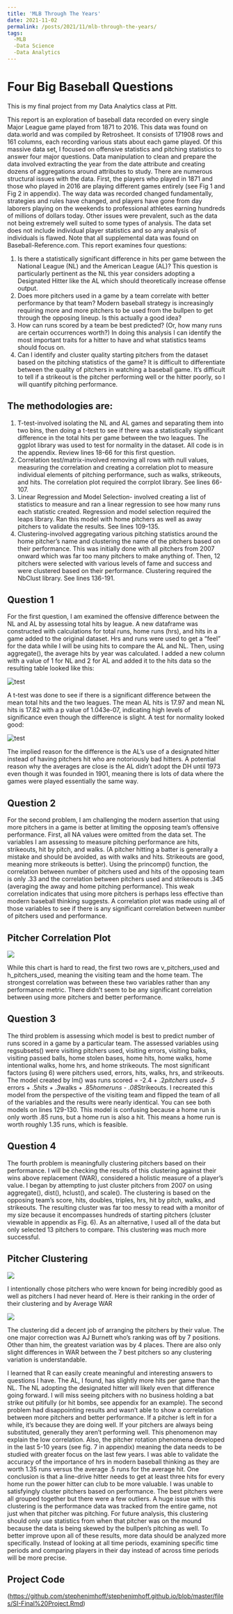 ```yaml
---
title: 'MLB Through The Years'
date: 2021-11-02
permalink: /posts/2021/11/mlb-through-the-years/
tags:
  -MLB
  -Data Science
  -Data Analytics
---
```


Four Big Baseball Questions
==========
This is my final project from my Data Analytics class at Pitt. 

This report is an exploration of baseball data recorded on every single Major League game played from 1871 to 2016. This data was found on data.world and was compiled by Retrosheet. It consists of 171908 rows and 161 columns, each recording various stats about each game played. Of this massive data set, I focused on offensive statistics and pitching statistics to answer four major questions. Data manipulation to clean and prepare the data involved extracting the year from the date attribute and creating dozens of aggregations around attributes to study. There are numerous structural issues with the data. First, the players who played in 1871 and those who played in 2016 are playing different games entirely (see Fig 1 and Fig 2 in appendix). The way data was recorded changed fundamentally, strategies and rules have changed, and players have gone from day laborers playing on the weekends to professional athletes earning hundreds of millions of dollars today. Other issues were prevalent, such as the data not being extremely well suited to some types of analysis. The data set does not include individual player statistics and so any analysis of individuals is flawed. Note that all supplemental data was found on Baseball-Reference.com.
This report examines four questions:
1.	Is there a statistically significant difference in hits per game between the National League (NL) and the American League (AL)? This question is particularly pertinent as the NL this year considers adopting a Designated Hitter like the AL which should theoretically increase offense output.
2.	Does more pitchers used in a game by a team correlate with better performance by that team? Modern baseball strategy is increasingly requiring more and more pitchers to be used from the bullpen to get through the opposing lineup. Is this actually a good idea?
3.	How can runs scored by a team be best predicted? (Or, how many runs are certain occurrences worth?) In doing this analysis I can identify the most important traits for a hitter to have and what statistics teams should focus on.
4.	Can I identify and cluster quality starting pitchers from the dataset based on the pitching statistics of the game? It is difficult to differentiate between the quality of pitchers in watching a baseball game. It’s difficult to tell if a strikeout is the pitcher performing well or the hitter poorly, so I will quantify pitching performance.

The methodologies are:
-------
1.	T-test-involved isolating the NL and AL games and separating them into two bins, then doing a t-test to see if there was a statistically significant difference in the total hits per game between the two leagues. The ggplot library was used to test for normality in the dataset. All code is in the appendix. Review lines 18-66 for this first question.
2.	Correlation test/matrix-involved removing all rows with null values, measuring the correlation and creating a correlation plot to measure individual elements of pitching performance, such as walks, strikeouts, and hits. The correlation plot required the corrplot library. See lines 66-107.
3.	Linear Regression and Model Selection- involved creating a list of statistics to measure and ran a linear regression to see how many runs each statistic created. Regression and model selection required the leaps library. Ran this model with home pitchers as well as away pitchers to validate the results. See lines 109-135.
4.	Clustering-involved aggregating various pitching statistics around the home pitcher’s name and clustering the name of the pitchers based on their performance. This was initially done with all pitchers from 2007 onward which was far too many pitchers to make anything of. Then, 12 pitchers were selected with various levels of fame and success and were clustered based on their performance. Clustering required the NbClust library. See lines 136-191.

Question 1
--------
For the first question, I am examined the offensive difference between the NL and AL by assessing total hits by league. A new dataframe was constructed with calculations for total runs, home runs (hrs), and hits in a game added to the original dataset. Hrs and runs were used to get a “feel” for the data while I will be using hits to compare the AL and NL. Then, using aggregate(), the average hits by year was calculated. I added a new column with a value of 1 for NL and 2 for AL and added it to the hits data so the resulting table looked like this:

![test](https://github.com/stephenimhoff/stephenimhoff.github.io/blob/master/images/Table1.JPG?raw=True)

A t-test was done to see if there is a significant difference between the mean total hits and the two leagues. The mean AL hits is 17.97 and mean NL hits is 17.82 with a p value of 1.043e-07, indicating high levels of significance even though the difference is slight. A test for normality looked good:

![test](https://github.com/stephenimhoff/stephenimhoff.github.io/blob/master/images/fig5.JPG)

The implied reason for the difference is the AL’s use of a designated hitter instead of having pitchers hit who are notoriously bad hitters. A potential reason why the averages are close is the AL didn’t adopt the DH until 1973 even though it was founded in 1901, meaning there is lots of data where the games were played essentially the same way. 

Question 2
--------
For the second problem, I am challenging the modern assertion that using more pitchers in a game is better at limiting the opposing team’s offensive performance. First, all NA values were omitted from the data set. The variables I am assessing to measure pitching performance are hits, strikeouts, hit by pitch, and walks. (A pitcher hitting a batter is generally a mistake and should be avoided, as with walks and hits. Strikeouts are good, meaning more strikeouts is better). Using the princomp() function, the correlation between number of pitchers used and hits of the opposing team is only .33 and the correlation between pitchers used and strikeouts is .345 (averaging the away and home pitching performance). This weak correlation indicates that using more pitchers is perhaps less effective than modern baseball thinking suggests. A correlation plot was made using all of those variables to see if there is any significant correlation between number of pitchers used and performance. 

Pitcher Correlation Plot
--------
![](https://github.com/stephenimhoff/stephenimhoff.github.io/blob/master/images/pitcher%20correlation.JPG)

While this chart is hard to read, the first two rows are v_pitchers_used and h_pitchers_used, meaning the visiting team and the home team. The strongest correlation was between these two variables rather than any performance metric. There didn’t seem to be any significant correlation between using more pitchers and better performance. 

Question 3
--------
The third problem is assessing which model is best to predict number of runs scored in a game by a particular team. The assessed variables using regsubsets() were visiting pitchers used, visiting errors, visiting balks, visiting passed balls, home stolen bases, home hits, home walks, home intentional walks, home hrs, and home strikeouts. The most significant factors (using 6) were pitchers used, errors, hits, walks, hrs, and strikeouts. The model created by lm() was runs scored = -2.4 + .2*pitchers used+ .5* errors + .5*hits + .3*walks + .85*homeruns - .08*Strikeouts. I recreated this model from the perspective of the visiting team and flipped the team of all of the variables and the results were nearly identical. You can see both models on lines 129-130. This model is confusing because a home run is only worth .85 runs, but a home run is also a hit. This means a home run is worth roughly 1.35 runs, which is feasible.

Question 4
--------
The fourth problem is meaningfully clustering pitchers based on their performance. I will be checking the results of this clustering against their wins above replacement (WAR), considered a holistic measure of a player’s value. I began by attempting to just cluster pitchers from 2007 on using aggregate(), dist(), hclust(), and scale(). The clustering is based on the opposing team’s score, hits, doubles, triples, hrs, hit by pitch, walks, and strikeouts. The resulting cluster was far too messy to read with a monitor of my size because it encompasses hundreds of starting pitchers (cluster viewable in appendix as Fig. 6). As an alternative, I used all of the data but only selected 13 pitchers to compare. This clustering was much more successful. 

Pitcher Clustering
----------
![](https://github.com/stephenimhoff/stephenimhoff.github.io/blob/master/images/pitcher%20cluster.JPG)

I intentionally chose pitchers who were known for being incredibly good as well as pitchers I had never heard of. Here is their ranking in the order of their clustering and by Average WAR

![](https://github.com/stephenimhoff/stephenimhoff.github.io/blob/master/images/pitcher%20ranking.JPG)

The clustering did a decent job of arranging the pitchers by their value. The one major correction was AJ Burnett who’s ranking was off by 7 positions. Other than him, the greatest variation was by 4 places. There are also only slight differences in WAR between the 7 best pitchers so any clustering variation is understandable.

I learned that R can easily create meaningful and interesting answers to questions I have. The AL, I found, has slightly more hits per game than the NL. The NL adopting the designated hitter will likely even that difference going forward. I will miss seeing pitchers with no business holding a bat strike out pitifully (or hit bombs, see appendix for an example). The second problem had disappointing results and wasn’t able to show a correlation between more pitchers and better performance. If a pitcher is left in for a while, it’s because they are doing well. If your pitchers are always being substituted, generally they aren’t performing well. This phenomenon may explain the low correlation. Also, the pitcher rotation phenomena developed in the last 5-10 years (see fig. 7 in appendix) meaning the data needs to be studied with greater focus on the last few years. I was able to validate the accuracy of the importance of hrs in modern baseball thinking as they are worth 1.35 runs versus the average .5 runs for the average hit. One conclusion is that a line-drive hitter needs to get at least three hits for every home run the power hitter can club to be more valuable. I was unable to satisfyingly cluster pitchers based on performance. The best pitchers were all grouped together but there were a few outliers. A huge issue with this clustering is the performance data was tracked from the entire game, not just when that pitcher was pitching. For future analysis, this clustering should only use statistics from when that pitcher was on the mound because the data is being skewed by the bullpen’s pitching as well. To better improve upon all of these results, more data should be analyzed more specifically. Instead of looking at all time periods, examining specific time periods and comparing players in their day instead of across time periods will be more precise.


Project Code
-------
(https://github.com/stephenimhoff/stephenimhoff.github.io/blob/master/files/SI-Final%20Project.Rmd)
